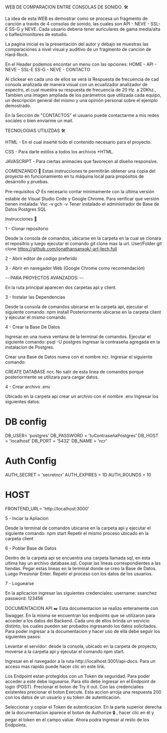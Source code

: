 WEB DE COMPARACION ENTRE CONSOLAS DE SONIDO. 🛠️

  La idea de esta WEB es demostrar como se procesa un fragmento de canción a través de 4 consolas de sonido, las cuales son API - NEVE - SSL-E SS-G y NEVE. Cada usuario debería tener auriculares de gama media/alta o bafles/monitores de estudio.
  
La pagina inicial es la presentación del autor y debajo se muestras las comparaciones a nivel visual y auditivo de un fragmento de canción de Hard-Rock.

En el Header podemos encontar un menu con las opciones: HOME - API - NEVE - SSL-E SS-G - NEVE - CONTACTO

Al clickear en cada uno de ellos se verá la Respuesta de frecuencia de cad consola analizada de manera visual con un ecualizador analizador de espectro, el cual muestra su respuesta de frecuencia de 20 Hz. a 20Khz., Tambíen una imagen ampliada de los parámetros que utilizada cada equipo, un descripción general del mismo y una opinión personal sobre el ejemplo demostrado. 

En la Sección de "CONTACTOS" el usuario puede contactarme a mis redes sociales o bien enviarme un mail. 

TECNOLOGIAS UTILIZDAS 🛠️

HTML - En el cual inserté todo el contenido necesario para el proyecto. 

CSS - Para darle estilos a todos los archivos *HTML.  

JAVASCRIPT - Para ciertas animacies que favorecen al diseño responsive. 

 
COMENZANDO 🚀 
Estas instrucciones te permitirán obtener una copia del proyecto en funcionamiento en tu máquina local para propósitos de desarrollo y pruebas.  

Pre-requisitos 📋 
Es necesario contar minimamente con la última versión estable de Visual Studio Code y Google Chrome. Para verificar que versión tienen instalada: 
Vsc -v 
gch -v 
Tener instalado el administrador de Base de Datos Postgres SQL 

Instrucciones 🔧

1 - Clonar repositorio

Desde la consola de comandos, ubicarse en la carpeta en la cual se clonara el repositrio y luego ejecutar el comando git clone mas la url.
User/Folder git clone https://github.com/jonathansansok/-art-tech.full

2 - Abrir editor de codigo preferido

3 - Abrir en navegador Web (Google Chrome como recomendación)

-- PARA PROYECTOS AVANZADOS: --

En la ruta principal aparecen dos carpetas api y client.

3 - Instalar las Dependencias


Desde la consola de comandos ubicarse en la carpeta api, ejecutar el siguiente comando:
npm install
Posteriormente ubicarse en la carpeta client y ejecutar el mismo comando.

4 - Crear la Base De Datos


Ingresar en una nueva ventana de la terminal de comandos. Ejecutar el siguiente comando:
psql -U postgres 
Ingresar la contraseña agregada en la instalacion de Postgres.

Crear una Base de Datos nueva con el nombre ncr. Ingresar el siguiente comando:

CREATE DATABASE ncr;
No salir de esta linea de comandos porque posteriormente se utilizara para cargar datos.

4 - Crear archivo .env


Ubicado en la carpeta api crear un archivo con el nombre .env
Ingresar los siguientes datos:
# DB config

DB_USER= 'postgres'
DB_PASSWORD = 'tuContraseñaPostgres'
DB_HOST = 'localhost'
DB_PORT = '5432'
DB_NAME = 'ncr'

# Auth Config

AUTH_SECRET = 'secretncr'
AUTH_EXPIRES = 1D
AUTH_ROUNDS = 10

# HOST
FRONTEND_URL= 'http://localhost:3000'

5 - Inciar la Apliacion


Desde la terminal de comandos ubicarse en la carpeta api y ejecutar el siguiente comando:
npm start
Repetir el mismo proceso ubicado en la carpeta client

6 - Poblar Base de Datos


Dentro de la carpeta api se encuentra una carpeta llamada sql, en esta ultima hay un archivo database.sql.
Copiar las lineas correspondientes a las tiendas.
Pegar estas lineas en la terminal donde se creo la Base de Datos. Luego Presionar Enter.
Repetir el proceso con los datos de los usuarios.

7 - Loguearse


En la aplicacion ingresar las siguientes credenciales:
username: ssanchez
password: 123456

DOCUMENTACION API ✒️
Esta documentacion se realizo enteramente con Swagger. En la misma se encuentran los endpoints que se utilizaron para acceder a los datos del Backend. Cada uno de ellos brinda un servicio distinto, los cuales pueden ser probados ingresando los datos solicitados. Para poder ingresar a la documentacion y hacer uso de ella debe seguir los siguientes pasos:

Levantar el servidor: desde la consola, ubicado en la carpeta de proyecto, moverse a la carpeta api y ejecutar el comando npm start.

Ingresar en el navegador a la ruta http://localhost:3001/api-docs. Para un acceso mas rapido puede hacer clic en este link.

Los Endpoint estan protegidos con un Token de seguridad. Para poder acceder a este debe loguearse. Para ello debe ingresar en el Endpoint de login (POST). Precionar el boton de Try it out. Con las credencialies existentes precionar el boton Execute. Esta accion arroja una respuesta 200 con los datos de un usuario y su token de autenticacion.

Seleccionar y copiar el Token de autenticacion. En la parte superior derecha de la documentacion aparece el boton de Authorize 🔒 , hacer clic en él y pegar el token en el campo value. Ahora podra ingresar al resto de los Endpoints.
